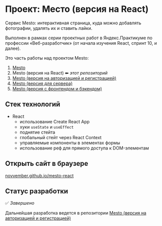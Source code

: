 # Проект: Место (версия на React)
Сервис Mesto: интерактивная страница, куда можно добавлять фотографии, удалять их и ставить лайки.

Выполнен в рамках серии проектных работ в Яндекс.Практикуме по профессии «Веб-разработчик» (от начала изучения React, спринт 10, и далее).

Это часть работы над проектом Mesto:

1. [Mesto](https://github.com/novvember/mesto)
2. Mesto (версия на React) ⬅ *этот репозиторий*
3. [Mesto (версия на авторизацией и регистрацией)](https://github.com/novvember/react-mesto-auth)
4. [Mesto (версия для сервера)](https://github.com/novvember/express-mesto-gha)
5. [Mesto (версия с фронтендом и бэкендом)](https://github.com/novvember/react-mesto-api-full)

## Стек технологий
* React
  - использование Create React App
  - хуки `useState` и `useEffect`
  - поднятие стейта
  - глобальный стейт через React Context
  - управляемые компоненты в элементах формы
  - использование реф для прямого доступа к DOM-элементам

## Открыть сайт в браузере
[novvember.github.io/mesto-react](https://novvember.github.io/mesto-react/)


## Статус разработки
✅ *Завершено*

Дальнейшая разработка ведется в репозитории [Mesto (версия на авторизацией и регистрацией)](https://github.com/novvember/react-mesto-auth)
